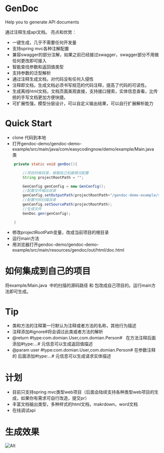 # GenDoc
Help you to generate API documents

通过注释生成api文档。
亮点和优势：
* 一键生成，几乎不需要任何开发量
* 支持spring mvc各种注解配置
* 兼容swagger的部分注解，如果之前已经接过swagger，swagger部分不用做任何更改即可接入
* 智能查找参数和返回值类型
* 支持参数的泛型解析
* 通过注释生成文档，对代码没有任何入侵性
* 注释即文档，生成文档必须书写规范的代码注释，提高了代码的可读性。
* 生成离线html文档，文档页面美观直接，支持接口搜索，实体信息查看，比传统的手写文档更加方便快捷。
* 可扩展性强，模型分层设计，可以自定义输出结果，可以自行扩展解析能力

# Quick Start
* clone 代码到本地
* 打开gendoc-demo/gendoc-demo-example/src/main/java/com/easycodingnow/demo/example/Main.java 类
``` java
    private static void genDoc(){

        //项目的根目录，根据自己机器情况配置
        String projectRootPath = "";

        GenConfig genConfig = new GenConfig();
        //配置文件输出目录
        genConfig.setOutputPath(projectRootPath+"/gendoc-demo-example/src/main/resources/gendoc/out/html");
        //配置代码扫描目录
        genConfig.setSourcePath(projectRootPath);
        //生成文件
        GenDoc.gen(genConfig);

    }
```
* 修改projectRootPath变量，改成当前项目的根目录
* 运行main方法
* 用浏览器打开gendoc-demo/gendoc-demo-example/src/main/resources/gendoc/out/html/doc.html


# 如何集成到自己的项目
将example/Main.java  中的扫描的源码路径 和 包改成自己项目的。运行main方法即可生成。

# Tip
* 类和方法的注释第一行默认为注释或者方法的名称，其他行为描述
* 注释添加#ignore#将会调过此类或者方法的解析
* @return #type:com.domian.User,com.domian.Person#   在方法注释后面添加#type:...# 元信息可以生成返回值描述
* @param user  #type:com.domian.User,com.domian.Person# 在参数注释的 后面添加#type:...# 元信息可以生成请求实体描述

# 计划
* 目前只支持spring mvc类型web项目（后面会陆续支持各种类型web项目的生成，如果你有需求可自行改造，提交pr）
* 丰富文档输出类型，多种样式的html文档，makrdown，word文档
* 在线调试api

# 生成效果
![Alt](https://github.com/easycodingnow/genDoc/blob/master/doc.png)





